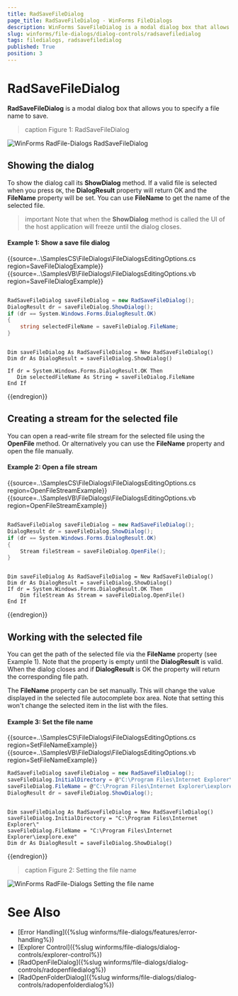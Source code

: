 ```yaml
---
title: RadSaveFileDialog
page_title: RadSaveFileDialog - WinForms FileDialogs
description: WinForms SaveFileDialog is a modal dialog box that allows you to specify a file name to save.
slug: winforms/file-dialogs/dialog-controls/radsavefiledialog
tags: filedialogs, radsavefiledialog
published: True
position: 3 
---
```


#  RadSaveFileDialog

**RadSaveFileDialog** is a modal dialog box that allows you to specify a file name to save.

>caption Figure 1: RadSaveFileDialog

![WinForms RadFile-Dialogs RadSaveFileDialog](images/file-dialogs-radsavefiledialog001.png) 

## Showing the dialog

To show the dialog call its **ShowDialog** method. If a valid file is selected when you press `OK`, the **DialogResult** property will return OK and the **FileName** property will be set. You can use **FileName** to get the name of the selected file.

>important Note that when the **ShowDialog** method is called the UI of the host application will freeze until the dialog closes.


####  Example 1: Show a save file dialog

{{source=..\SamplesCS\FileDialogs\FileDialogsEditingOptions.cs region=SaveFileDialogExample}} 
{{source=..\SamplesVB\FileDialogs\FileDialogsEditingOptions.vb region=SaveFileDialogExample}}

````C#

RadSaveFileDialog saveFileDialog = new RadSaveFileDialog();
DialogResult dr = saveFileDialog.ShowDialog();
if (dr == System.Windows.Forms.DialogResult.OK)
{
    string selectedFileName = saveFileDialog.FileName;
}

````
````VB.NET

Dim saveFileDialog As RadSaveFileDialog = New RadSaveFileDialog()
Dim dr As DialogResult = saveFileDialog.ShowDialog()

If dr = System.Windows.Forms.DialogResult.OK Then
   Dim selectedFileName As String = saveFileDialog.FileName
End If

````

{{endregion}}

## Creating a stream for the selected file

You can open a read-write file stream for the selected file using the **OpenFile** method. Or alternatively you can use the **FileName** property and open the file manually.

####  Example 2: Open a file stream

{{source=..\SamplesCS\FileDialogs\FileDialogsEditingOptions.cs region=OpenFileStreamExample}} 
{{source=..\SamplesVB\FileDialogs\FileDialogsEditingOptions.vb region=OpenFileStreamExample}}

````C#

RadSaveFileDialog saveFileDialog = new RadSaveFileDialog(); 
DialogResult dr = saveFileDialog.ShowDialog();
if (dr == System.Windows.Forms.DialogResult.OK)
{
    Stream fileStream = saveFileDialog.OpenFile(); 
}

````
````VB.NET

Dim saveFileDialog As RadSaveFileDialog = New RadSaveFileDialog()
Dim dr As DialogResult = saveFileDialog.ShowDialog()
If dr = System.Windows.Forms.DialogResult.OK Then
    Dim fileStream As Stream = saveFileDialog.OpenFile()
End If

````

{{endregion}}

## Working with the selected file

You can get the path of the selected file via the **FileName** property (see Example 1). Note that the property is empty until the **DialogResult** is valid. When the dialog closes and if **DialogResult** is OK the property will return the corresponding file path.

The **FileName** property can be set manually. This will change the value displayed in the selected file autocomplete box area. Note that setting this won't change the selected item in the list with the files.

####  Example 3: Set the file name 

{{source=..\SamplesCS\FileDialogs\FileDialogsEditingOptions.cs region=SetFileNameExample}} 
{{source=..\SamplesVB\FileDialogs\FileDialogsEditingOptions.vb region=SetFileNameExample}}

````C#
RadSaveFileDialog saveFileDialog = new RadSaveFileDialog();
saveFileDialog.InitialDirectory = @"C:\Program Files\Internet Explorer\";
saveFileDialog.FileName = @"C:\Program Files\Internet Explorer\iexplore.exe";
DialogResult dr = saveFileDialog.ShowDialog();

````
````VB.NET

Dim saveFileDialog As RadSaveFileDialog = New RadSaveFileDialog()
saveFileDialog.InitialDirectory = "C:\Program Files\Internet Explorer\"
saveFileDialog.FileName = "C:\Program Files\Internet Explorer\iexplore.exe"
Dim dr As DialogResult = saveFileDialog.ShowDialog()

````

{{endregion}}


>caption Figure 2: Setting the file name

![WinForms RadFile-Dialogs Setting the file name](images/file-dialogs-radsavefiledialog002.png)

# See Also

* [Error Handling]({%slug winforms/file-dialogs/features/error-handling%})
* [Explorer Control]({%slug winforms/file-dialogs/dialog-controls/explorer-control%})
* [RadOpenFileDialog]({%slug winforms/file-dialogs/dialog-controls/radopenfiledialog%})
* [RadOpenFolderDialog]({%slug winforms/file-dialogs/dialog-controls/radopenfolderdialog%})
